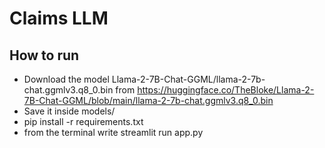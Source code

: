 # Claims LLM

## How to run

* Download the model Llama-2-7B-Chat-GGML/llama-2-7b-chat.ggmlv3.q8_0.bin from https://huggingface.co/TheBloke/Llama-2-7B-Chat-GGML/blob/main/llama-2-7b-chat.ggmlv3.q8_0.bin
* Save it inside models/
* pip install -r requirements.txt
* from the terminal write streamlit run app.py


